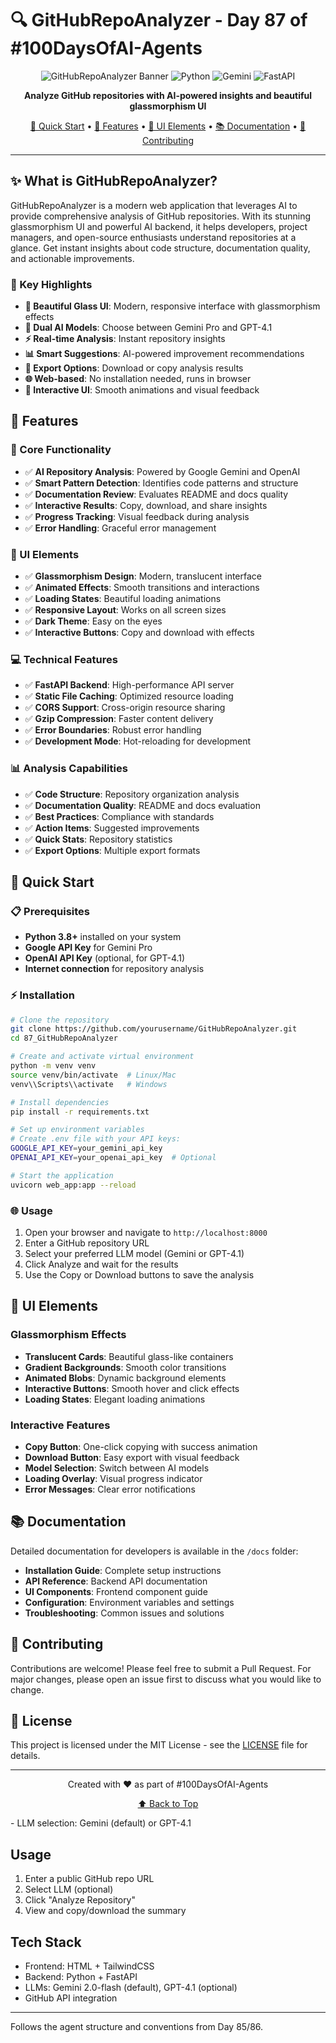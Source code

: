# 🔍 GitHubRepoAnalyzer - Day 87 of #100DaysOfAI-Agents

<div align="center">

![GitHubRepoAnalyzer Banner](https://img.shields.io/badge/GitHubRepoAnalyzer-Day%2087-blue?style=for-the-badge&logo=github&logoColor=white)
![Python](https://img.shields.io/badge/Python-3.8+-green?style=for-the-badge&logo=python&logoColor=white)
![Gemini](https://img.shields.io/badge/Google-Gemini--Pro-orange?style=for-the-badge&logo=google&logoColor=white)
![FastAPI](https://img.shields.io/badge/FastAPI-Web%20Framework-red?style=for-the-badge&logo=fastapi&logoColor=white)

**Analyze GitHub repositories with AI-powered insights and beautiful glassmorphism UI**

[🚀 Quick Start](#-quick-start) • [📖 Features](#-features) • [🎨 UI Elements](#-ui-elements) • [📚 Documentation](#-documentation) • [🤝 Contributing](#-contributing)

</div>

---

## ✨ What is GitHubRepoAnalyzer?

GitHubRepoAnalyzer is a modern web application that leverages AI to provide comprehensive analysis of GitHub repositories. With its stunning glassmorphism UI and powerful AI backend, it helps developers, project managers, and open-source enthusiasts understand repositories at a glance. Get instant insights about code structure, documentation quality, and actionable improvements.

### 🌟 Key Highlights

- **🎨 Beautiful Glass UI**: Modern, responsive interface with glassmorphism effects
- **🤖 Dual AI Models**: Choose between Gemini Pro and GPT-4.1
- **⚡ Real-time Analysis**: Instant repository insights
- **📊 Smart Suggestions**: AI-powered improvement recommendations
- **💾 Export Options**: Download or copy analysis results
- **🌐 Web-based**: No installation needed, runs in browser
- **🔄 Interactive UI**: Smooth animations and visual feedback

## 🎯 Features

### 🚀 Core Functionality
- ✅ **AI Repository Analysis**: Powered by Google Gemini and OpenAI
- ✅ **Smart Pattern Detection**: Identifies code patterns and structure
- ✅ **Documentation Review**: Evaluates README and docs quality
- ✅ **Interactive Results**: Copy, download, and share insights
- ✅ **Progress Tracking**: Visual feedback during analysis
- ✅ **Error Handling**: Graceful error management

### 🎨 UI Elements
- ✅ **Glassmorphism Design**: Modern, translucent interface
- ✅ **Animated Effects**: Smooth transitions and interactions
- ✅ **Loading States**: Beautiful loading animations
- ✅ **Responsive Layout**: Works on all screen sizes
- ✅ **Dark Theme**: Easy on the eyes
- ✅ **Interactive Buttons**: Copy and download with effects

### 💻 Technical Features
- ✅ **FastAPI Backend**: High-performance API server
- ✅ **Static File Caching**: Optimized resource loading
- ✅ **CORS Support**: Cross-origin resource sharing
- ✅ **Gzip Compression**: Faster content delivery
- ✅ **Error Boundaries**: Robust error handling
- ✅ **Development Mode**: Hot-reloading for development

### 📊 Analysis Capabilities
- ✅ **Code Structure**: Repository organization analysis
- ✅ **Documentation Quality**: README and docs evaluation
- ✅ **Best Practices**: Compliance with standards
- ✅ **Action Items**: Suggested improvements
- ✅ **Quick Stats**: Repository statistics
- ✅ **Export Options**: Multiple export formats

## 🚀 Quick Start

### 📋 Prerequisites

- **Python 3.8+** installed on your system
- **Google API Key** for Gemini Pro
- **OpenAI API Key** (optional, for GPT-4.1)
- **Internet connection** for repository analysis

### ⚡ Installation

```bash
# Clone the repository
git clone https://github.com/yourusername/GitHubRepoAnalyzer.git
cd 87_GitHubRepoAnalyzer

# Create and activate virtual environment
python -m venv venv
source venv/bin/activate  # Linux/Mac
venv\\Scripts\\activate   # Windows

# Install dependencies
pip install -r requirements.txt

# Set up environment variables
# Create .env file with your API keys:
GOOGLE_API_KEY=your_gemini_api_key
OPENAI_API_KEY=your_openai_api_key  # Optional

# Start the application
uvicorn web_app:app --reload
```

### 🌐 Usage

1. Open your browser and navigate to `http://localhost:8000`
2. Enter a GitHub repository URL
3. Select your preferred LLM model (Gemini or GPT-4.1)
4. Click Analyze and wait for the results
5. Use the Copy or Download buttons to save the analysis

## 🎨 UI Elements

### Glassmorphism Effects
- **Translucent Cards**: Beautiful glass-like containers
- **Gradient Backgrounds**: Smooth color transitions
- **Animated Blobs**: Dynamic background elements
- **Interactive Buttons**: Smooth hover and click effects
- **Loading States**: Elegant loading animations

### Interactive Features
- **Copy Button**: One-click copying with success animation
- **Download Button**: Easy export with visual feedback
- **Model Selection**: Switch between AI models
- **Loading Overlay**: Visual progress indicator
- **Error Messages**: Clear error notifications

## 📚 Documentation

Detailed documentation for developers is available in the `/docs` folder:

- **Installation Guide**: Complete setup instructions
- **API Reference**: Backend API documentation
- **UI Components**: Frontend component guide
- **Configuration**: Environment variables and settings
- **Troubleshooting**: Common issues and solutions

## 🤝 Contributing

Contributions are welcome! Please feel free to submit a Pull Request. For major changes, please open an issue first to discuss what you would like to change.

## 📄 License

This project is licensed under the MIT License - see the [LICENSE](LICENSE) file for details.

---

<div align="center">
Created with ♥ as part of #100DaysOfAI-Agents

[⬆ Back to Top](#-githubrepofanalyzer---day-87-of-100daysofai-agents)
</div>
- LLM selection: Gemini (default) or GPT-4.1

## Usage
1. Enter a public GitHub repo URL
2. Select LLM (optional)
3. Click "Analyze Repository"
4. View and copy/download the summary

## Tech Stack
- Frontend: HTML + TailwindCSS
- Backend: Python + FastAPI
- LLMs: Gemini 2.0-flash (default), GPT-4.1 (optional)
- GitHub API integration

---

Follows the agent structure and conventions from Day 85/86.